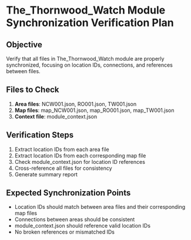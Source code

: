 # The_Thornwood_Watch Module Synchronization Verification Plan

## Objective
Verify that all files in The_Thornwood_Watch module are properly synchronized, focusing on location IDs, connections, and references between files.

## Files to Check
1. **Area files**: NCW001.json, RO001.json, TW001.json
2. **Map files**: map_NCW001.json, map_RO001.json, map_TW001.json  
3. **Context file**: module_context.json

## Verification Steps
1. Extract location IDs from each area file
2. Extract location IDs from each corresponding map file
3. Check module_context.json for location ID references
4. Cross-reference all files for consistency
5. Generate summary report

## Expected Synchronization Points
- Location IDs should match between area files and their corresponding map files
- Connections between areas should be consistent
- module_context.json should reference valid location IDs
- No broken references or mismatched IDs